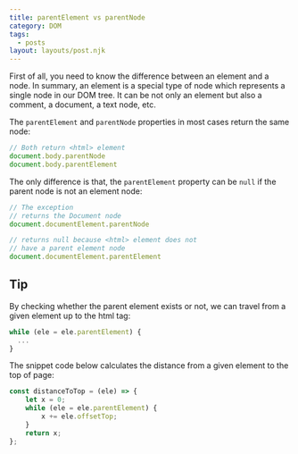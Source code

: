 ```yaml
---
title: parentElement vs parentNode
category: DOM
tags:
  - posts
layout: layouts/post.njk
---
```


First of all, you need to know the difference between an element and a node.
In summary, an element is a special type of node which represents a single node in our DOM tree. 
It can be not only an element but also a comment, a document, a text node, etc.

The `parentElement` and `parentNode` properties in most cases return the same node:

```js
// Both return <html> element
document.body.parentNode
document.body.parentElement
```

The only difference is that, the `parentElement` property can be `null` if the parent node is not an element node:

```js
// The exception
// returns the Document node
document.documentElement.parentNode

// returns null because <html> element does not 
// have a parent element node
document.documentElement.parentElement
```

## Tip

By checking whether the parent element exists or not, we can travel from a given element up to the html tag:

```js
while (ele = ele.parentElement) {
  ...
}
```

The snippet code below calculates the distance from a given element to the top of page:

```js
const distanceToTop = (ele) => {
    let x = 0;
    while (ele = ele.parentElement) {
        x += ele.offsetTop;
    }
    return x;
};
```